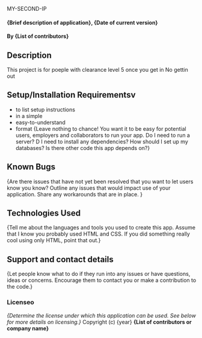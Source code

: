 MY-SECOND-IP
#### {Brief description of application}, {Date of current version}
#### By **{List of contributors}**
## Description
This project is for poeple with clearance level 5 once you get in No gettin out 
## Setup/Installation Requirementsv
* to list setup instructions
* in a simple
* easy-to-understand
* format
{Leave nothing to chance! You want it to be easy for potential users, employers and collaborators to run your app. Do I need to run a server? D I need to install any dependencies? How should I set up my databases? Is there other code this app depends on?}
## Known Bugs
{Are there issues that have not yet been resolved that you want to let users know you know? Outline any issues that would impact use of your application. Share any workarounds that are in place. }
## Technologies Used
{Tell me about the languages and tools you used to create this app. Assume that I know you probably used HTML and CSS. If you did something really cool using only HTML, point that out.}
## Support and contact details
{Let people know what to do if they run into any issues or have questions, ideas or concerns.  Encourage them to contact you or make a contribution to the code.}
### Licenseo
*{Determine the license under which this application can be used.  See below for more details on licensing.}*
Copyright (c) {year} **{List of contributors or company name}**
  
